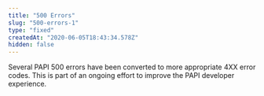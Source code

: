 ```yaml
---
title: "500 Errors"
slug: "500-errors-1"
type: "fixed"
createdAt: "2020-06-05T18:43:34.578Z"
hidden: false
---
```

Several PAPI 500 errors have been converted to more appropriate 4XX error codes.  This is part of an ongoing effort to improve the PAPI developer experience.